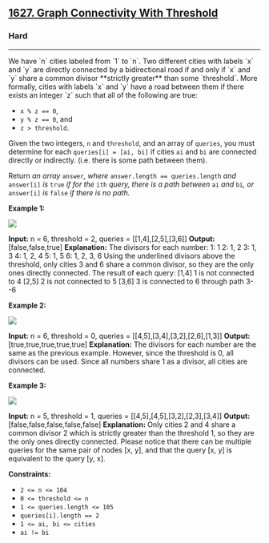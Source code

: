 <h2><a href="https://leetcode.com/problems/graph-connectivity-with-threshold/">1627. Graph Connectivity With Threshold</a></h2><h3>Hard</h3><hr>We have `n` cities labeled from `1` to `n`. Two different cities with labels `x` and `y` are directly connected by a bidirectional road if and only if `x` and `y` share a common divisor **strictly greater** than some `threshold`. More formally, cities with labels `x` and `y` have a road between them if there exists an integer `z` such that all of the following are true:

*   `x % z == 0`,
*   `y % z == 0`, and
*   `z > threshold`.

Given the two integers, `n` and `threshold`, and an array of `queries`, you must determine for each `queries[i] = [ai, bi]` if cities `ai` and `bi` are connected directly or indirectly. (i.e. there is some path between them).

Return _an array_ `answer`_, where_ `answer.length == queries.length` _and_ `answer[i]` _is_ `true` _if for the_ `ith` _query, there is a path between_ `ai` _and_ `bi`_, or_ `answer[i]` _is_ `false` _if there is no path._

**Example 1:**

![](https://assets.leetcode.com/uploads/2020/10/09/ex1.jpg)

**Input:** n = 6, threshold = 2, queries = \[\[1,4\],\[2,5\],\[3,6\]\]
**Output:** \[false,false,true\]
**Explanation:** The divisors for each number:
1:   1
2:   1, 2
3:   1, 3
4:   1, 2, 4
5:   1, 5
6:   1, 2, 3, 6
Using the underlined divisors above the threshold, only cities 3 and 6 share a common divisor, so they are the
only ones directly connected. The result of each query:
\[1,4\]   1 is not connected to 4
\[2,5\]   2 is not connected to 5
\[3,6\]   3 is connected to 6 through path 3--6

**Example 2:**

![](https://assets.leetcode.com/uploads/2020/10/10/tmp.jpg)

**Input:** n = 6, threshold = 0, queries = \[\[4,5\],\[3,4\],\[3,2\],\[2,6\],\[1,3\]\]
**Output:** \[true,true,true,true,true\]
**Explanation:** The divisors for each number are the same as the previous example. However, since the threshold is 0,
all divisors can be used. Since all numbers share 1 as a divisor, all cities are connected.

**Example 3:**

![](https://assets.leetcode.com/uploads/2020/10/17/ex3.jpg)

**Input:** n = 5, threshold = 1, queries = \[\[4,5\],\[4,5\],\[3,2\],\[2,3\],\[3,4\]\]
**Output:** \[false,false,false,false,false\]
**Explanation:** Only cities 2 and 4 share a common divisor 2 which is strictly greater than the threshold 1, so they are the only ones directly connected.
Please notice that there can be multiple queries for the same pair of nodes \[x, y\], and that the query \[x, y\] is equivalent to the query \[y, x\].

**Constraints:**

*   `2 <= n <= 104`
*   `0 <= threshold <= n`
*   `1 <= queries.length <= 105`
*   `queries[i].length == 2`
*   `1 <= ai, bi <= cities`
*   `ai != bi`